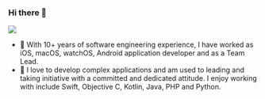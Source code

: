 ### Hi there 👋

<!--
**digitacs/digitacs** is a ✨ _special_ ✨ repository because its `README.md` (this file) appears on your GitHub profile.

Here are some ideas to get you started:

- 🔭 I’m currently working on ...
- 🌱 I’m currently learning ...
- 👯 I’m looking to collaborate on ...
- 🤔 I’m looking for help with ...
- 💬 Ask me about ...
- 📫 How to reach me: ...
- 😄 Pronouns: ...
- ⚡ Fun fact: ...
-->

<p align=”center”>
<a href=”https://www.linkedin.com/in/rajafarooq/”>
<img src=”https://img.shields.io/badge/LinkedIn-blue?style=flat&logo=linkedin&labelColor=blue">
</a>
</p>
                                                                                              
- 🔭 With 10+ years of software engineering experience, I have worked as iOS, macOS, watchOS, Android application developer and as a Team Lead.
- 🌱 I love to develop complex applications and am used to leading and taking initiative with a committed and dedicated attitude. I enjoy working with include Swift, Objective C, Kotlin, Java, PHP and Python.
